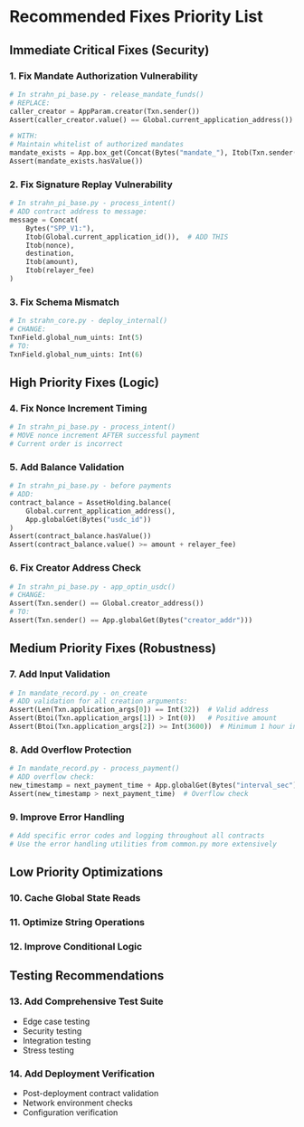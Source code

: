 # Recommended Fixes Priority List

## Immediate Critical Fixes (Security)

### 1. **Fix Mandate Authorization Vulnerability**
```python
# In strahn_pi_base.py - release_mandate_funds()
# REPLACE:
caller_creator = AppParam.creator(Txn.sender())
Assert(caller_creator.value() == Global.current_application_address())

# WITH:
# Maintain whitelist of authorized mandates
mandate_exists = App.box_get(Concat(Bytes("mandate_"), Itob(Txn.sender())))
Assert(mandate_exists.hasValue())
```

### 2. **Fix Signature Replay Vulnerability**
```python
# In strahn_pi_base.py - process_intent()
# ADD contract address to message:
message = Concat(
    Bytes("SPP_V1:"),
    Itob(Global.current_application_id()),  # ADD THIS
    Itob(nonce),
    destination,
    Itob(amount),
    Itob(relayer_fee)
)
```

### 3. **Fix Schema Mismatch**
```python
# In strahn_core.py - deploy_internal()
# CHANGE:
TxnField.global_num_uints: Int(5)
# TO:
TxnField.global_num_uints: Int(6)
```

## High Priority Fixes (Logic)

### 4. **Fix Nonce Increment Timing**
```python
# In strahn_pi_base.py - process_intent()
# MOVE nonce increment AFTER successful payment
# Current order is incorrect
```

### 5. **Add Balance Validation**
```python
# In strahn_pi_base.py - before payments
# ADD:
contract_balance = AssetHolding.balance(
    Global.current_application_address(),
    App.globalGet(Bytes("usdc_id"))
)
Assert(contract_balance.hasValue())
Assert(contract_balance.value() >= amount + relayer_fee)
```

### 6. **Fix Creator Address Check**
```python
# In strahn_pi_base.py - app_optin_usdc()
# CHANGE:
Assert(Txn.sender() == Global.creator_address())
# TO:
Assert(Txn.sender() == App.globalGet(Bytes("creator_addr")))
```

## Medium Priority Fixes (Robustness)

### 7. **Add Input Validation**
```python
# In mandate_record.py - on_create
# ADD validation for all creation arguments:
Assert(Len(Txn.application_args[0]) == Int(32))  # Valid address
Assert(Btoi(Txn.application_args[1]) > Int(0))   # Positive amount
Assert(Btoi(Txn.application_args[2]) >= Int(3600))  # Minimum 1 hour interval
```

### 8. **Add Overflow Protection**
```python
# In mandate_record.py - process_payment()
# ADD overflow check:
new_timestamp = next_payment_time + App.globalGet(Bytes("interval_sec"))
Assert(new_timestamp > next_payment_time)  # Overflow check
```

### 9. **Improve Error Handling**
```python
# Add specific error codes and logging throughout all contracts
# Use the error handling utilities from common.py more extensively
```

## Low Priority Optimizations

### 10. **Cache Global State Reads**
### 11. **Optimize String Operations**
### 12. **Improve Conditional Logic**

## Testing Recommendations

### 13. **Add Comprehensive Test Suite**
- Edge case testing
- Security testing
- Integration testing
- Stress testing

### 14. **Add Deployment Verification**
- Post-deployment contract validation
- Network environment checks
- Configuration verification
